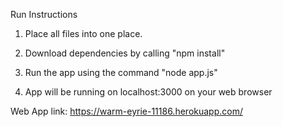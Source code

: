 Run Instructions

1) Place all files into one place.

2) Download dependencies by calling "npm install"

3) Run the app using the command "node app.js"

4) App will be running on localhost:3000 on your web browser

Web App link: https://warm-eyrie-11186.herokuapp.com/
